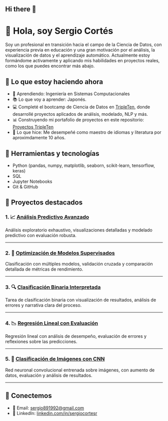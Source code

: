 ## Hi there 👋

# 👋 Hola, soy Sergio Cortés

Soy un profesional en transición hacia el campo de la Ciencia de Datos, con experiencia previa en educación y una gran motivación por el análisis, la visualización de datos y el aprendizaje automático. Actualmente estoy formándome activamente y aplicando mis habilidades en proyectos reales, como los que puedes encontrar más abajo.

## 🚀 Lo que estoy haciendo ahora

- 🌱 Aprendiendo: Ingeniería en Sistemas Computacionales
- 📚 Lo que voy a aprender: Japonés.
- 💻 Completé el bootcamp de Ciencia de Datos en [TripleTen](https://tripleten.mx/), donde desarrollé proyectos aplicados de análisis, modelado, NLP y más.
- 📊 Construyendo mi portafolio de proyectos en este repositorio: [Proyectos TripleTen](https://github.com/Sergio891992/Proyectos-Tripleten)
- 🏫 Lo que hice: Me desempeñé como maestro de idiomas y literatura por aproximdamente 10 años. 

## 🧰 Herramientas y tecnologías

- Python (pandas, numpy, matplotlib, seaborn, scikit-learn, tensorflow, keras)
- SQL
- Jupyter Notebooks
- Git & GitHub

## 📌 Proyectos destacados

### 1. 📈 [Análisis Predictivo Avanzado](01_Analisis_Predictivo_Avanzado.ipynb)
Análisis exploratorio exhaustivo, visualizaciones detalladas y modelado predictivo con evaluación robusta.

---

### 2. 🤖 [Optimización de Modelos Supervisados](02_Optimizacion_Modelos_Supervisados.ipynb)
Clasificación con múltiples modelos, validación cruzada y comparación detallada de métricas de rendimiento.

---

### 3. 🔍 [Clasificación Binaria Interpretada](03_Clasificacion_Binaria_Interpretada.ipynb)
Tarea de clasificación binaria con visualización de resultados, análisis de errores y narrativa clara del proceso.

---

### 4. 📉 [Regresión Lineal con Evaluación](04_Regresion_Lineal_Evaluacion.ipynb)
Regresión lineal con análisis de desempeño, evaluación de errores y reflexiones sobre las predicciones.

---

### 5. 🧠 [Clasificación de Imágenes con CNN](05_CNN_Clasificacion_Imagenes.ipynb)
Red neuronal convolucional entrenada sobre imágenes, con aumento de datos, evaluación y análisis de resultados.

---

## 🤝 Conectemos

- 📧 Email: sergio891992@gmail.com
- 💼 LinkedIn: [linkedin.com/in/sergiocortesr](https://www.linkedin.com/in/sergio-alberto-cortés-ronquillo-45b7726b)


